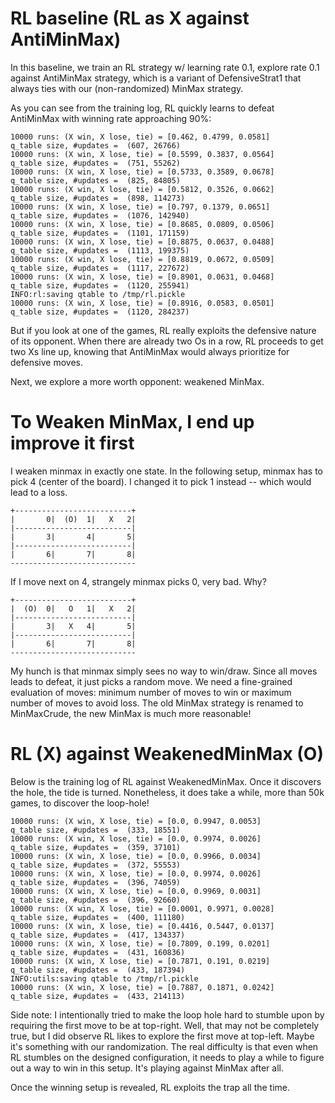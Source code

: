 RL baseline (RL as X against AntiMinMax)
=================
In this baseline, we train an RL strategy w/ learning rate 0.1, explore rate 0.1
against AntiMinMax strategy, which is a variant of DefensiveStrat1 that always ties
with our (non-randomized) MinMax strategy.

As you can see from the training log, RL quickly learns to defeat AntiMinMax with
winning rate approaching 90%: 

```
10000 runs: (X win, X lose, tie) = [0.462, 0.4799, 0.0581]
q_table size, #updates =  (607, 26766)
10000 runs: (X win, X lose, tie) = [0.5599, 0.3837, 0.0564]
q_table size, #updates =  (751, 55262)
10000 runs: (X win, X lose, tie) = [0.5733, 0.3589, 0.0678]
q_table size, #updates =  (825, 84805)
10000 runs: (X win, X lose, tie) = [0.5812, 0.3526, 0.0662]
q_table size, #updates =  (898, 114273)
10000 runs: (X win, X lose, tie) = [0.797, 0.1379, 0.0651]
q_table size, #updates =  (1076, 142940)
10000 runs: (X win, X lose, tie) = [0.8685, 0.0809, 0.0506]
q_table size, #updates =  (1101, 171159)
10000 runs: (X win, X lose, tie) = [0.8875, 0.0637, 0.0488]
q_table size, #updates =  (1113, 199375)
10000 runs: (X win, X lose, tie) = [0.8819, 0.0672, 0.0509]
q_table size, #updates =  (1117, 227672)
10000 runs: (X win, X lose, tie) = [0.8901, 0.0631, 0.0468]
q_table size, #updates =  (1120, 255941)
INFO:rl:saving qtable to /tmp/rl.pickle
10000 runs: (X win, X lose, tie) = [0.8916, 0.0583, 0.0501]
q_table size, #updates =  (1120, 284237)
```

But if you look at one of the games, RL really exploits the defensive nature of 
its opponent. When there are already two Os in a row, RL proceeds to get two Xs
line up, knowing that AntiMinMax would always prioritize for defensive moves.

Next, we explore a more worth opponent: weakened MinMax.


To Weaken MinMax, I end up improve it first
=============================
I weaken minmax in exactly one state. In the following setup, minmax has to pick
4 (center of the board). I changed it to pick 1 instead -- which would lead to a loss.

```
+--------------------------+
|       0|  (O)  1|   X   2|
|--------------------------|
|       3|       4|       5|
|--------------------------|
|       6|       7|       8|
----------------------------
```

If I move next on 4, strangely minmax picks 0, very bad. Why? 
```
+--------------------------+
|  (O)  0|   O   1|   X   2|
|--------------------------|
|       3|   X   4|       5|
|--------------------------|
|       6|       7|       8|
----------------------------
```

My hunch is that minmax simply sees no way to win/draw. Since all moves leads to defeat,
it just picks a random move. We need a fine-grained evaluation of moves: minimum number 
of moves to win or maximum number of moves to avoid loss. The old MinMax strategy is 
renamed to MinMaxCrude, the new MinMax is much more reasonable!


RL (X) against WeakenedMinMax (O)
=============================

Below is the training log of RL against WeakenedMinMax. Once it discovers the hole, 
the tide is turned. Nonetheless, it does take a while, more than 50k games, to 
discover the loop-hole!

```
10000 runs: (X win, X lose, tie) = [0.0, 0.9947, 0.0053]
q_table size, #updates =  (333, 18551)
10000 runs: (X win, X lose, tie) = [0.0, 0.9974, 0.0026]
q_table size, #updates =  (359, 37101)
10000 runs: (X win, X lose, tie) = [0.0, 0.9966, 0.0034]
q_table size, #updates =  (372, 55553)
10000 runs: (X win, X lose, tie) = [0.0, 0.9974, 0.0026]
q_table size, #updates =  (396, 74059)
10000 runs: (X win, X lose, tie) = [0.0, 0.9969, 0.0031]
q_table size, #updates =  (396, 92660)
10000 runs: (X win, X lose, tie) = [0.0001, 0.9971, 0.0028]
q_table size, #updates =  (400, 111180)
10000 runs: (X win, X lose, tie) = [0.4416, 0.5447, 0.0137]
q_table size, #updates =  (417, 134337)
10000 runs: (X win, X lose, tie) = [0.7809, 0.199, 0.0201]
q_table size, #updates =  (431, 160836)
10000 runs: (X win, X lose, tie) = [0.7871, 0.191, 0.0219]
q_table size, #updates =  (433, 187394)
INFO:utils:saving qtable to /tmp/rl.pickle
10000 runs: (X win, X lose, tie) = [0.7887, 0.1871, 0.0242]
q_table size, #updates =  (433, 214113)
```

Side note: I intentionally tried to make the loop hole hard to stumble upon 
by requiring the first move to be at top-right. Well, that may not be completely
true, but I did observe RL likes to explore the first move at top-left. Maybe it's
something with our randomization. The real difficulty is that even when RL stumbles
on the designed configuration, it needs to play a while to figure out a way to win
in this setup. It's playing against MinMax after all.

Once the winning setup is revealed, RL exploits the trap all the time.
